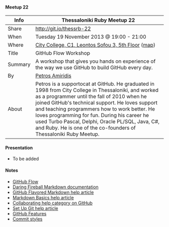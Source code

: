 #### Meetup 22

| Info         | Thessaloniki Ruby Meetup 22 |
| ------------ | --------------------------- |
| Share        | http://git.io/thessrb-22 |
| When         | Tuesday 19 November 2013 @ 19:00 - 21:00 |
| Where        | [City College, C1, Leontos Sofou 3, 5th Floor](http://tinyurl.com/ldpoy8s) ([map](http://goo.gl/maps/Qec7e)) |
| Title        | GitHub Flow Workshop |
| Summary      | A workshop that gives you hands on experience of the way we use GitHub to build GitHub every day. |
| By           | [Petros Amiridis](https://github.com/petros) |
| About        | Petros is a supportocat at GitHub. He graduated in 1998 from City College in Thessaloniki, and worked as a programmer until the fall of 2010 when he joined GitHub's technical support. He loves support and teaching programmers how to work better. He loves programming for fun. During his career he used Turbo Pascal, Delphi, Oracle PL/SQL, Java, C#, and Ruby. He is one of the co-founders of Thessaloniki Ruby Meetup. |

#### Presentation

* To be added

#### Notes

* [GitHub Flow](http://scottchacon.com/2011/08/31/github-flow.html)
* [Daring Fireball Markdown
  documentation](http://daringfireball.net/projects/markdown/)
* [GitHub Flavored Markdown help
  article](https://help.github.com/articles/github-flavored-markdown)
* [Markdown Basics help
  article](https://help.github.com/articles/markdown-basics)
* [Collaborating help category on
  GitHub](https://help.github.com/categories/63/articles)
* [Set Up Git help article](https://help.github.com/articles/set-up-git)
* [GitHub Features](https://github.com/features)
* [Commit styles](https://github.com/blog/926-shiny-new-commit-styles)
